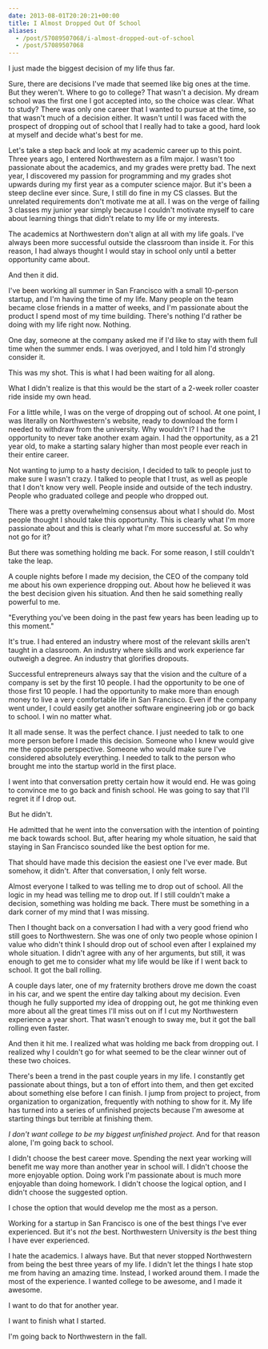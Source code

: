 ```yaml
---
date: 2013-08-01T20:20:21+00:00
title: I Almost Dropped Out Of School
aliases:
  - /post/57089507068/i-almost-dropped-out-of-school
  - /post/57089507068
---
```


<p>I just made the biggest decision of my life thus far.</p>
<p>Sure, there are decisions I've made that seemed like big ones at the time. But they weren't. Where to go to college? That wasn't a decision. My dream school was the first one I got accepted into, so the choice was clear. What to study? There was only one career that I wanted to pursue at the time, so that wasn't much of a decision either. It wasn't until I was faced with the prospect of dropping out of school that I really had to take a good, hard look at myself and decide what's best for me.</p>
<p>Let's take a step back and look at my academic career up to this point. Three years ago, I entered Northwestern as a film major. I wasn't too passionate about the academics, and my grades were pretty bad. The next year, I discovered my passion for programming and my grades shot upwards during my first year as a computer science major. But it's been a steep decline ever since. Sure, I still do fine in my CS classes. But the unrelated requirements don't motivate me at all. I was on the verge of failing 3 classes my junior year simply because I couldn't motivate myself to care about learning things that didn't relate to my life or my interests.</p>
<p>The academics at Northwestern don't align at all with my life goals. I've always been more successful outside the classroom than inside it. For this reason, I had always thought I would stay in school only until a better opportunity came about.</p>
<p>And then it did.</p>
<p>I've been working all summer in San Francisco with a small 10-person startup, and I'm having the time of my life. Many people on the team became close friends in a matter of weeks, and I'm passionate about the product I spend most of my time building. There's nothing I'd rather be doing with my life right now. Nothing.</p>
<p>One day, someone at the company asked me if I'd like to stay with them full time when the summer ends. I was overjoyed, and I told him I'd strongly consider it.</p>
<p>This was my shot. This is what I had been waiting for all along.</p>
<p>What I didn't realize is that this would be the start of a 2-week roller coaster ride inside my own head.</p>
<p>For a little while, I was on the verge of dropping out of school. At one point, I was literally on Northwestern's website, ready to download the form I needed to withdraw from the university. Why wouldn't I? I had the opportunity to never take another exam again. I had the opportunity, as a 21 year old, to make a starting salary higher than most people ever reach in their entire career.</p>
<p>Not wanting to jump to a hasty decision, I decided to talk to people just to make sure I wasn't crazy. I talked to people that I trust, as well as people that I don't know very well. People inside and outside of the tech industry. People who graduated college and people who dropped out.</p>
<p>There was a pretty overwhelming consensus about what I should do. Most people thought I should take this opportunity. This is clearly what I'm more passionate about and this is clearly what I'm more successful at. So why not go for it?</p>
<p>But there was something holding me back. For some reason, I still couldn't take the leap.</p>
<p>A couple nights before I made my decision, the CEO of the company told me about his own experience dropping out. About how he believed it was the best decision given his situation. And then he said something really powerful to me.</p>
<p>"Everything you've been doing in the past few years has been leading up to this moment."</p>
<p>It's true. I had entered an industry where most of the relevant skills aren't taught in a classroom. An industry where skills and work experience far outweigh a degree. An industry that glorifies dropouts.</p>
<p>Successful entrepreneurs always say that the vision and the culture of a company is set by the first 10 people. I had the opportunity to be one of those first 10 people. I had the opportunity to make more than enough money to live a very comfortable life in San Francisco. Even if the company went under, I could easily get another software engineering job or go back to school. I win no matter what.</p>
<p>It all made sense. It was the perfect chance. I just needed to talk to one more person before I made this decision. Someone who I knew would give me the opposite perspective. Someone who would make sure I've considered absolutely everything. I needed to talk to the person who brought me into the startup world in the first place.</p>
<p>I went into that conversation pretty certain how it would end. He was going to convince me to go back and finish school. He was going to say that I'll regret it if I drop out.</p>
<p>But he didn't.</p>
<p>He admitted that he went into the conversation with the intention of pointing me back towards school. But, after hearing my whole situation, he said that staying in San Francisco sounded like the best option for me.</p>
<p>That should have made this decision the easiest one I've ever made. But somehow, it didn't. After that conversation, I only felt worse.</p>
<p>Almost everyone I talked to was telling me to drop out of school. All the logic in my head was telling me to drop out. If I still couldn't make a decision, something was holding me back. There must be something in a dark corner of my mind that I was missing.</p>
<p>Then I thought back on a conversation I had with a very good friend who still goes to Northwestern. She was one of only two people whose opinion I value who didn't think I should drop out of school even after I explained my whole situation. I didn't agree with any of her arguments, but still, it was enough to get me to consider what my life would be like if I went back to school. It got the ball rolling.</p>
<p>A couple days later, one of my fraternity brothers drove me down the coast in his car, and we spent the entire day talking about my decision. Even though he fully supported my idea of dropping out, he got me thinking even more about all the great times I'll miss out on if I cut my Northwestern experience a year short. That wasn't enough to sway me, but it got the ball rolling even faster.</p>
<p>And then it hit me. I realized what was holding me back from dropping out. I realized why I couldn't go for what seemed to be the clear winner out of these two choices.</p>
<p>There's been a trend in the past couple years in my life. I constantly get passionate about things, but a ton of effort into them, and then get excited about something else before I can finish. I jump from project to project, from organization to organization, frequently with nothing to show for it. My life has turned into a series of unfinished projects because I'm awesome at starting things but terrible at finishing them.</p>
<p><em>I don't want college to be my biggest unfinished project.</em> And for that reason alone, I'm going back to school.</p>
<p>I didn't choose the best career move. Spending the next year working will benefit me way more than another year in school will. I didn't choose the more enjoyable option. Doing work I'm passionate about is much more enjoyable than doing homework. I didn't choose the logical option, and I didn't choose the suggested option.</p>
<p>I chose the option that would develop me the most as a person.</p>
<p>Working for a startup in San Francisco is one of the best things I've ever experienced. But it's not <em>the</em> best. Northwestern University is <em>the</em> best thing I have ever experienced.</p>
<p>I hate the academics. I always have. But that never stopped Northwestern from being the best three years of my life. I didn't let the things I hate stop me from having an amazing time. Instead, I worked around them. I made the most of the experience. I wanted college to be awesome, and I made it awesome.</p>
<p>I want to do that for another year.</p>
<p>I want to finish what I started.</p>
<p>I'm going back to Northwestern in the fall.</p>
